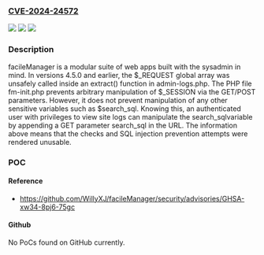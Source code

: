 ### [CVE-2024-24572](https://cve.mitre.org/cgi-bin/cvename.cgi?name=CVE-2024-24572)
![](https://img.shields.io/static/v1?label=Product&message=facileManager&color=blue)
![](https://img.shields.io/static/v1?label=Version&message=%3D%20%3C%3D%204.5.0%20&color=brighgreen)
![](https://img.shields.io/static/v1?label=Vulnerability&message=CWE-89%3A%20Improper%20Neutralization%20of%20Special%20Elements%20used%20in%20an%20SQL%20Command%20('SQL%20Injection')&color=brighgreen)

### Description

facileManager is a modular suite of web apps built with the sysadmin in mind. In versions 4.5.0 and earlier, the $_REQUEST global array was unsafely called inside an extract() function in admin-logs.php. The PHP file fm-init.php prevents arbitrary manipulation of $_SESSION via the GET/POST parameters. However, it does not prevent manipulation of any other sensitive variables such as $search_sql. Knowing this, an authenticated user with privileges to view site logs can manipulate the search_sqlvariable by appending a GET parameter search_sql in the URL. The information above means that the checks and SQL injection prevention attempts were rendered unusable.

### POC

#### Reference
- https://github.com/WillyXJ/facileManager/security/advisories/GHSA-xw34-8pj6-75gc

#### Github
No PoCs found on GitHub currently.

